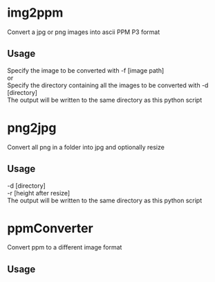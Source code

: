 # img2ppm
Convert a jpg or png images into ascii PPM P3 format

## Usage
Specify the image to be converted with -f [image path]<br />
or<br />
Specify the directory containing all the images to be converted with -d [directory]<br />
The output will be written to the same directory as this python script


# png2jpg
Convert all png in a folder into jpg and optionally resize

## Usage
-d [directory]<br />
-r [height after resize]<br />
The output will be written to the same directory as this python script

# ppmConverter
Convert ppm to a different image format

## Usage







